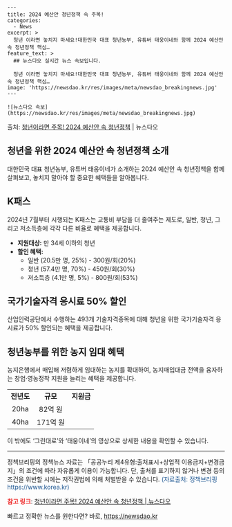     ---
    title: 2024 예산안 청년정책 속 주목!
    categories:
      - News
    excerpt: >
      청년 이라면 놓치지 마세요!대한민국 대표 청년농부, 유튜버 태웅이네와 함께 2024 예산안 속 청년정책 핵심…
    feature_text: >
      ## 뉴스다오 실시간 뉴스 속보입니다.
    
      청년 이라면 놓치지 마세요!대한민국 대표 청년농부, 유튜버 태웅이네와 함께 2024 예산안 속 청년정책 핵심…
    image: 'https://newsdao.kr/res/images/meta/newsdao_breakingnews.jpg'
    ---
    
    ![뉴스다오 속보](https://newsdao.kr/res/images/meta/newsdao_breakingnews.jpg)

<p>출처: <a href="https://newsdao.kr/2700" rel="dofollow">청년이라면 주목! 2024 예산안 속 청년정책</a> | 뉴스다오</p>

<h2>청년을 위한 2024 예산안 속 청년정책 소개</h2>

<p data-ke-size="size16">대한민국 대표 청년농부, 유튜버 태웅이네가 소개하는 2024 예산안 속 청년정책을 함께 살펴보고, 놓치지 말아야 할 중요한 혜택들을 알아봅니다.</p>

<h2 data-ke-size="size26">K패스</h2>
<p data-ke-size="size16">2024년 7월부터 시행되는 K패스는 교통비 부담을 더 줄여주는 제도로, 일반, 청년, 그리고 저소득층에 각각 다른 비율로 혜택을 제공합니다. </p>

<ul>
  <li><b>지원대상:</b> 만 34세 이하의 청년</li>
  <li><b>할인 혜택:</b>
    <ul>
      <li>일반 (20.5만 명, 25%) - 300원/회(20%)</li>
      <li>청년 (57.4만 명, 70%) - 450원/회(30%)</li>
      <li>저소득층 (4.1만 명, 5%) - 800원/회(53%)</li>
    </ul>
  </li>
</ul>

<h2 data-ke-size="size26">국가기술자격 응시료 50% 할인</h2>
<p data-ke-size="size16">산업인력공단에서 수행하는 493개 기술자격종목에 대해 청년을 위한 국가기술자격 응시료가 50% 할인되는 혜택을 제공합니다. </p>

<h2 data-ke-size="size26">청년농부를 위한 농지 임대 혜택</h2>
<p data-ke-size="size16">농지은행에서 매입해 저렴하게 임대하는 농지를 확대하여, 농지매입대금 전액을 융자하는 창업·영농정착 지원을  늘리는 혜택을 제공합니다.</p>

<table>
  <tr>
    <td style="text-align: center; height: 17px;"><b>전년도</b></td>
    <td style="text-align: center; height: 17px;"><b>규모</b></td>
    <td style="text-align: center; height: 17px;"><b>지원금</b></td>
  </tr>
  <tr>
    <td style="text-align: center; height: 17px;">20ha</td>
    <td style="text-align: center; height: 17px;">82억 원</td>
  </tr>
  <tr>
    <td style="text-align: center; height: 17px;">40ha</td>
    <td style="text-align: center; height: 17px;">171억 원</td>
  </tr>
</table>

<p data-ke-size="size16">이 밖에도 ‘그린대로’와 ‘태웅이네’의 영상으로 상세한 내용을 확인할 수 있습니다.</p>

<hr>

<p data-ke-size="size16">정책브리핑의 정책뉴스 자료는 「공공누리 제4유형:출처표시+상업적 이용금지+변경금지」의 조건에 따라 자유롭게 이용이 가능합니다. 단, 출처를 표기하지 않거나 변경 등의 조건을 위반할 시에는 저작권법에 의해 처벌받을 수 있습니다. <span style="color: #1a5490;">(자료출처: 정책브리핑 https://www.korea.kr)</span></p>

<p data-ke-size="size16"><b><span style="color: #ee2323;">참고 링크</span></b>: <a href="https://newsdao.kr/2700">청년이라면 주목! 2024 예산안 속 청년정책 | 뉴스다오</a></p> 

빠르고 정확한 뉴스를 원한다면? 바로, <a href="https://newsdao.kr" rel="dofollow">https://newsdao.kr</a>


    
